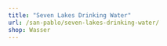 ```yaml
---
title: "Seven Lakes Drinking Water"
url: /san-pablo/seven-lakes-drinking-water/
shop: Wasser
---
```

